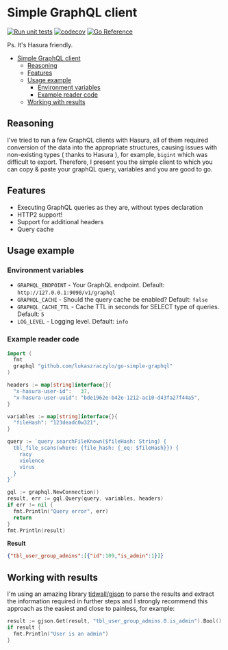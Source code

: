 # Simple GraphQL client

[![Run unit tests](https://github.com/lukaszraczylo/simple-gql-client/actions/workflows/test.yaml/badge.svg)](https://github.com/lukaszraczylo/simple-gql-client/actions/workflows/test.yaml) [![codecov](https://codecov.io/gh/lukaszraczylo/simple-gql-client/branch/master/graph/badge.svg?token=GS3IPOIWDH)](https://codecov.io/gh/lukaszraczylo/simple-gql-client) [![Go Reference](https://pkg.go.dev/badge/github.com/lukaszraczylo/simple-gql-client.svg)](https://pkg.go.dev/github.com/lukaszraczylo/simple-gql-client)

Ps. It's Hasura friendly.

- [Simple GraphQL client](#simple-graphql-client)
  - [Reasoning](#reasoning)
  - [Features](#features)
  - [Usage example](#usage-example)
    - [Environment variables](#environment-variables)
    - [Example reader code](#example-reader-code)
  - [Working with results](#working-with-results)

## Reasoning

I've tried to run a few GraphQL clients with Hasura, all of them required conversion of the data into
the appropriate structures, causing issues with non-existing types ( thanks to Hasura ), for example, `bigint` which was difficult to export.
Therefore, I present you the simple client to which you can copy & paste your graphQL query, variables and you are good to go.

## Features

* Executing GraphQL queries as they are, without types declaration
* HTTP2 support!
* Support for additional headers
* Query cache

## Usage example

### Environment variables

* `GRAPHQL_ENDPOINT` - Your GraphQL endpoint. Default: `http://127.0.0.1:9090/v1/graphql`
* `GRAPHQL_CACHE` -  Should the query cache be enabled? Default: `false`
* `GRAPHQL_CACHE_TTL` -  Cache TTL in seconds for SELECT type of queries. Default: `5`
* `LOG_LEVEL` - Logging level. Default: `info`

### Example reader code


```go
import (
  fmt
  graphql "github.com/lukaszraczylo/go-simple-graphql"
)

headers := map[string]interface{}{
  "x-hasura-user-id":   37,
  "x-hasura-user-uuid": "bde1962e-b42e-1212-ac10-d43fa27f44a5",
}

variables := map[string]interface{}{
  "fileHash": "123deadc0w321",
}

query := `query searchFileKnown($fileHash: String) {
  tbl_file_scans(where: {file_hash: {_eq: $fileHash}}) {
  	racy
  	violence
  	virus
  }
}`

gql := graphql.NewConnection()
result, err := gql.Query(query, variables, headers)
if err != nil {
  fmt.Println("Query error", err)
  return
}
fmt.Println(result)
```

**Result**

```json
{"tbl_user_group_admins":[{"id":109,"is_admin":1}]}
```

## Working with results

I'm using an amazing library [tidwall/gjson](https://github.com/tidwall/gjson) to parse the results and extract the information required in further steps and I strongly recommend this approach as the easiest and close to painless, for example:

```go
result := gjson.Get(result, "tbl_user_group_admins.0.is_admin").Bool()
if result {
  fmt.Println("User is an admin")
}
```